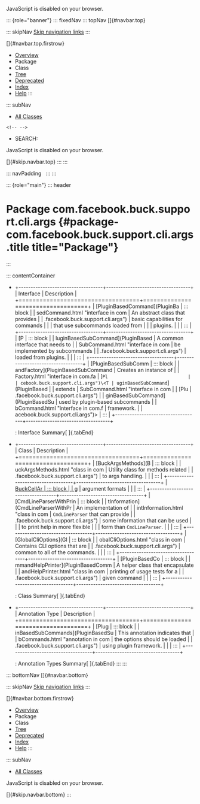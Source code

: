 <div>

JavaScript is disabled on your browser.

</div>

::: {role="banner"}
::: fixedNav
::: topNav
[]{#navbar.top}

::: skipNav
[Skip navigation links](#skip.navbar.top "Skip navigation links")
:::

[]{#navbar.top.firstrow}

-   [Overview](../../../../../../index.html)
-   Package
-   Class
-   [Tree](package-tree.html)
-   [Deprecated](../../../../../../deprecated-list.html)
-   [Index](../../../../../../index-all.html)
-   [Help](../../../../../../help-doc.html)
:::

::: subNav
-   [All Classes](../../../../../../allclasses.html)

```{=html}
<!-- -->
```
-   SEARCH:

<div>

<div>

JavaScript is disabled on your browser.

</div>

</div>

[]{#skip.navbar.top}
:::
:::

::: navPadding
 
:::
:::

::: {role="main"}
::: header
# Package com.facebook.buck.support.cli.args {#package-com.facebook.buck.support.cli.args .title title="Package"}
:::

::: contentContainer
-   +-----------------------------------+-----------------------------------+
    | Interface                         | Description                       |
    +===================================+===================================+
    | [PluginBasedCommand](PluginBa     | ::: block                         |
    | sedCommand.html "interface in com | An abstract class that provides   |
    | .facebook.buck.support.cli.args") | basic capabilities for commands   |
    |                                   | that use subcommands loaded from  |
    |                                   | plugins.                          |
    |                                   | :::                               |
    +-----------------------------------+-----------------------------------+
    | [P                                | ::: block                         |
    | luginBasedSubCommand](PluginBased | A common interface that needs to  |
    | SubCommand.html "interface in com | be implemented by subcommands     |
    | .facebook.buck.support.cli.args") | loaded from plugins.              |
    |                                   | :::                               |
    +-----------------------------------+-----------------------------------+
    | [PluginBasedSubComm               | ::: block                         |
    | andFactory](PluginBasedSubCommand | Creates an instance of            |
    | Factory.html "interface in com.fa | [`Pl                              |
    | cebook.buck.support.cli.args")\<T | uginBasedSubCommand`](PluginBased |
    | extends                           | SubCommand.html "interface in com |
    | [Plu                              | .facebook.buck.support.cli.args") |
    | ginBasedSubCommand](PluginBasedSu | used by plugin-based subcommands  |
    | bCommand.html "interface in com.f | framework.                        |
    | acebook.buck.support.cli.args")\> | :::                               |
    +-----------------------------------+-----------------------------------+

    : Interface Summary[ ]{.tabEnd}

-   +-----------------------------------+-----------------------------------+
    | Class                             | Description                       |
    +===================================+===================================+
    | [BuckArgsMethods](B               | ::: block                         |
    | uckArgsMethods.html "class in com | Utility class for methods related |
    | .facebook.buck.support.cli.args") | to args handling.                 |
    |                                   | :::                               |
    +-----------------------------------+-----------------------------------+
    | [BuckCellAr                       | ::: block                         |
    | g](BuckCellArg.html "class in com | Helps parse common command line   |
    | .facebook.buck.support.cli.args") | argument formats                  |
    |                                   | :::                               |
    +-----------------------------------+-----------------------------------+
    | [CmdLineParserWithPrin            | ::: block                         |
    | tInformation](CmdLineParserWithPr | An implementation of              |
    | intInformation.html "class in com | `CmdLineParser` that can provide  |
    | .facebook.buck.support.cli.args") | some information that can be used |
    |                                   | to print help in more flexible    |
    |                                   | form than `CmdLineParser`.        |
    |                                   | :::                               |
    +-----------------------------------+-----------------------------------+
    | [GlobalCliOptions](Gl             | ::: block                         |
    | obalCliOptions.html "class in com | Contains CLI options that are     |
    | .facebook.buck.support.cli.args") | common to all of the commands.    |
    |                                   | :::                               |
    +-----------------------------------+-----------------------------------+
    | [PluginBasedCo                    | ::: block                         |
    | mmandHelpPrinter](PluginBasedComm | A helper class that encapsulate   |
    | andHelpPrinter.html "class in com | printing of usage tests for a     |
    | .facebook.buck.support.cli.args") | given command                     |
    |                                   | :::                               |
    +-----------------------------------+-----------------------------------+

    : Class Summary[ ]{.tabEnd}

-   +-----------------------------------+-----------------------------------+
    | Annotation Type                   | Description                       |
    +===================================+===================================+
    | [Plug                             | ::: block                         |
    | inBasedSubCommands](PluginBasedSu | This annotation indicates that    |
    | bCommands.html "annotation in com | the options should be loaded      |
    | .facebook.buck.support.cli.args") | using plugin framework.           |
    |                                   | :::                               |
    +-----------------------------------+-----------------------------------+

    : Annotation Types Summary[ ]{.tabEnd}
:::
:::

::: bottomNav
[]{#navbar.bottom}

::: skipNav
[Skip navigation links](#skip.navbar.bottom "Skip navigation links")
:::

[]{#navbar.bottom.firstrow}

-   [Overview](../../../../../../index.html)
-   Package
-   Class
-   [Tree](package-tree.html)
-   [Deprecated](../../../../../../deprecated-list.html)
-   [Index](../../../../../../index-all.html)
-   [Help](../../../../../../help-doc.html)
:::

::: subNav
-   [All Classes](../../../../../../allclasses.html)

<div>

<div>

JavaScript is disabled on your browser.

</div>

</div>

[]{#skip.navbar.bottom}
:::

